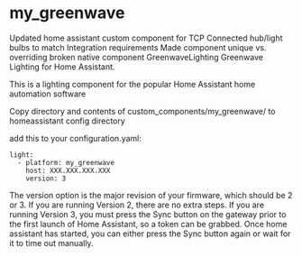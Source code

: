 # my_greenwave
Updated home assistant custom component for TCP Connected hub/light bulbs to match Integration requirements
Made component unique vs. overriding broken native component
GreenwaveLighting
Greenwave Lighting for Home Assistant.

This is a lighting component for the popular Home Assistant home automation software

Copy directory and contents of custom_components/my_greenwave/ to homeassistant config directory

add this to your configuration.yaml:
```
light:
  - platform: my_greenwave
    host: XXX.XXX.XXX.XXX
    version: 3
 ```
The version option is the major revision of your firmware, which should be 2 or 3. If you are running Version 2, there are no extra steps. If you are running Version 3, you must press the Sync button on the gateway prior to the first launch of Home Assistant, so a token can be grabbed. Once home assistant has started, you can either press the Sync button again or wait for it to time out manually.
